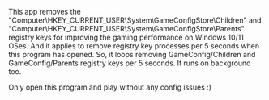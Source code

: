 This app removes the "Computer\HKEY_CURRENT_USER\System\GameConfigStore\Children" and "Computer\HKEY_CURRENT_USER\System\GameConfigStore\Parents" registry keys 
for improving the gaming performance on Windows 10/11 OSes. And it applies to remove registry key processes per 5 seconds when this program has opened. 
So, it loops removing GameConfig/Children and GameConfig/Parents registry keys per 5 seconds. It runs on background too.

Only open this program and play without any config issues :)
